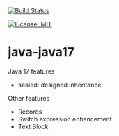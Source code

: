 [![Build Status](https://travis-ci.com/claudioaltamura/java-java17.svg?branch=main)](https://travis-ci.com/github/claudioaltamura/java-java17)

[![License: MIT](https://img.shields.io/badge/License-MIT-yellow.svg)](https://opensource.org/licenses/MIT)

# java-java17
Java 17 features

* sealed: designed inheritance

Other features

* Records  
* Switch expression enhancement
* Text Block 